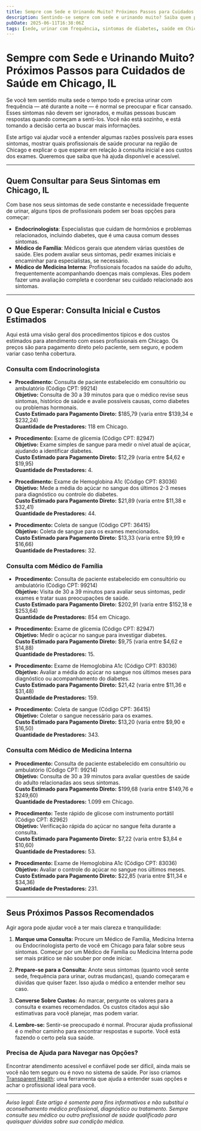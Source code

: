 ```yaml
---
title: Sempre com Sede e Urinando Muito? Próximos Passos para Cuidados de Saúde em Chicago, IL  
description: Sentindo-se sempre com sede e urinando muito? Saiba quem procurar e os custos iniciais que pode esperar para o atendimento em Chicago, IL.  
pubDate: 2025-06-11T16:38:06Z  
tags: [sede, urinar com frequência, sintomas de diabetes, saúde em Chicago, endocrinologia, medicina familiar, medicina interna]  
---
```


# Sempre com Sede e Urinando Muito? Próximos Passos para Cuidados de Saúde em Chicago, IL

Se você tem sentido muita sede o tempo todo e precisa urinar com frequência — até durante a noite — é normal se preocupar e ficar cansado. Esses sintomas não devem ser ignorados, e muitas pessoas buscam respostas quando começam a senti-los. Você não está sozinho, e está tomando a decisão certa ao buscar mais informações.

Este artigo vai ajudar você a entender algumas razões possíveis para esses sintomas, mostrar quais profissionais de saúde procurar na região de Chicago e explicar o que esperar em relação à consulta inicial e aos custos dos exames. Queremos que saiba que há ajuda disponível e acessível.

---

## Quem Consultar para Seus Sintomas em Chicago, IL

Com base nos seus sintomas de sede constante e necessidade frequente de urinar, alguns tipos de profissionais podem ser boas opções para começar:

- **Endocrinologista**: Especialistas que cuidam de hormônios e problemas relacionados, incluindo diabetes, que é uma causa comum desses sintomas.  
- **Médico de Família**: Médicos gerais que atendem várias questões de saúde. Eles podem avaliar seus sintomas, pedir exames iniciais e encaminhar para especialistas, se necessário.  
- **Médico de Medicina Interna**: Profissionais focados na saúde do adulto, frequentemente acompanhando doenças mais complexas. Eles podem fazer uma avaliação completa e coordenar seu cuidado relacionado aos sintomas.

---

## O Que Esperar: Consulta Inicial e Custos Estimados

Aqui está uma visão geral dos procedimentos típicos e dos custos estimados para atendimento com esses profissionais em Chicago. Os preços são para pagamento direto pelo paciente, sem seguro, e podem variar caso tenha cobertura.

### Consulta com Endocrinologista

- **Procedimento:** Consulta de paciente estabelecido em consultório ou ambulatório (Código CPT: 99214)  
  **Objetivo:** Consulta de 30 a 39 minutos para que o médico revise seus sintomas, histórico de saúde e avalie possíveis causas, como diabetes ou problemas hormonais.  
  **Custo Estimado para Pagamento Direto:** $185,79 (varia entre $139,34 e $232,24)  
  **Quantidade de Prestadores:** 118 em Chicago.

- **Procedimento:** Exame de glicemia (Código CPT: 82947)  
  **Objetivo:** Exame simples de sangue para medir o nível atual de açúcar, ajudando a identificar diabetes.  
  **Custo Estimado para Pagamento Direto:** $12,29 (varia entre $4,62 e $19,95)  
  **Quantidade de Prestadores:** 4.

- **Procedimento:** Exame de Hemoglobina A1c (Código CPT: 83036)  
  **Objetivo:** Mede a média do açúcar no sangue dos últimos 2-3 meses para diagnóstico ou controle do diabetes.  
  **Custo Estimado para Pagamento Direto:** $21,89 (varia entre $11,38 e $32,41)  
  **Quantidade de Prestadores:** 44.

- **Procedimento:** Coleta de sangue (Código CPT: 36415)  
  **Objetivo:** Coleta de sangue para os exames mencionados.  
  **Custo Estimado para Pagamento Direto:** $13,33 (varia entre $9,99 e $16,66)  
  **Quantidade de Prestadores:** 32.

### Consulta com Médico de Família

- **Procedimento:** Consulta de paciente estabelecido em consultório ou ambulatório (Código CPT: 99214)  
  **Objetivo:** Visita de 30 a 39 minutos para avaliar seus sintomas, pedir exames e tratar suas preocupações de saúde.  
  **Custo Estimado para Pagamento Direto:** $202,91 (varia entre $152,18 e $253,64)  
  **Quantidade de Prestadores:** 854 em Chicago.

- **Procedimento:** Exame de glicemia (Código CPT: 82947)  
  **Objetivo:** Medir o açúcar no sangue para investigar diabetes.  
  **Custo Estimado para Pagamento Direto:** $9,75 (varia entre $4,62 e $14,88)  
  **Quantidade de Prestadores:** 15.

- **Procedimento:** Exame de Hemoglobina A1c (Código CPT: 83036)  
  **Objetivo:** Avaliar a média do açúcar no sangue nos últimos meses para diagnóstico ou acompanhamento do diabetes.  
  **Custo Estimado para Pagamento Direto:** $21,42 (varia entre $11,36 e $31,48)  
  **Quantidade de Prestadores:** 159.

- **Procedimento:** Coleta de sangue (Código CPT: 36415)  
  **Objetivo:** Coletar o sangue necessário para os exames.  
  **Custo Estimado para Pagamento Direto:** $13,20 (varia entre $9,90 e $16,50)  
  **Quantidade de Prestadores:** 343.

### Consulta com Médico de Medicina Interna

- **Procedimento:** Consulta de paciente estabelecido em consultório ou ambulatório (Código CPT: 99214)  
  **Objetivo:** Consulta de 30 a 39 minutos para avaliar questões de saúde do adulto relacionadas aos seus sintomas.  
  **Custo Estimado para Pagamento Direto:** $199,68 (varia entre $149,76 e $249,60)  
  **Quantidade de Prestadores:** 1.099 em Chicago.

- **Procedimento:** Teste rápido de glicose com instrumento portátil (Código CPT: 82962)  
  **Objetivo:** Verificação rápida do açúcar no sangue feita durante a consulta.  
  **Custo Estimado para Pagamento Direto:** $7,22 (varia entre $3,84 e $10,60)  
  **Quantidade de Prestadores:** 53.

- **Procedimento:** Exame de Hemoglobina A1c (Código CPT: 83036)  
  **Objetivo:** Avaliar o controle do açúcar no sangue nos últimos meses.  
  **Custo Estimado para Pagamento Direto:** $22,85 (varia entre $11,34 e $34,36)  
  **Quantidade de Prestadores:** 231.

---

## Seus Próximos Passos Recomendados

Agir agora pode ajudar você a ter mais clareza e tranquilidade:

1. **Marque uma Consulta:** Procure um Médico de Família, Medicina Interna ou Endocrinologista perto de você em Chicago para falar sobre seus sintomas. Começar por um Médico de Família ou Medicina Interna pode ser mais prático se não souber por onde iniciar.

2. **Prepare-se para a Consulta:** Anote seus sintomas (quanto você sente sede, frequência para urinar, outras mudanças), quando começaram e dúvidas que quiser fazer. Isso ajuda o médico a entender melhor seu caso.

3. **Converse Sobre Custos:** Ao marcar, pergunte os valores para a consulta e exames recomendados. Os custos citados aqui são estimativas para você planejar, mas podem variar.

4. **Lembre-se:** Sentir-se preocupado é normal. Procurar ajuda profissional é o melhor caminho para encontrar respostas e suporte. Você está fazendo o certo pela sua saúde.

### Precisa de Ajuda para Navegar nas Opções?

Encontrar atendimento acessível e confiável pode ser difícil, ainda mais se você não tem seguro ou é novo no sistema de saúde. Por isso criamos [Transparent Health](https://transparenthealth.ai): uma ferramenta que ajuda a entender suas opções e achar o profissional ideal para você.

---

*Aviso legal: Este artigo é somente para fins informativos e não substitui o aconselhamento médico profissional, diagnóstico ou tratamento. Sempre consulte seu médico ou outro profissional de saúde qualificado para quaisquer dúvidas sobre sua condição médica.*
